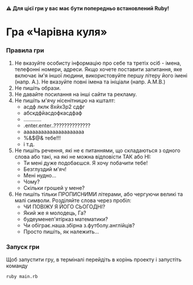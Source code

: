 #### ⚠ Для цієї гри у вас має бути попередньо встановлений Ruby!
# Гра «Чарівна куля»
### Правила гри
1. Не вказуйте особисту інформацію про себе та третіх осіб - імена, телефонні номери, адреси. Якщо хочете поставити запитання, яке включає ім'я іншої людини, використовуйте першу літеру його імені (напр. А.). Не вказуйте повні імена та ініціали (напр. А.М.В.)
2. Не пишіть образи.
3. Не давайте посилання на інші сайти та рекламу.
4. Не пишіть м'ячу нісенітницю на кшталт:
    - асдф лклк 8хйх3р2 сдфг
    - абскдфйасдофкасдфаф
    - ............
    - .enter.enter..??????????????
    - ааааааааааааааааааааа
    - %&$@& тебе!!!
    - і т.д.
5. Не пишіть речення, які не є питаннями, що складаються з одного слова або такі, на які не можна відповісти ТАК або НІ:
    - Ти мені дуже подобаєшся. Я хочу побачити тебе!
    - Безглуздий м'яч!
    - Мені нудно...
    - Чому?
    - Скільки грошей у мене?
6. Не пишіть тільки ПРОПИСНИМИ літерами, або чергуючи великі та малі символи. Розділяйте слова через пробіл:
    - ЧИ ПОВІЖУ Я ЙОГО СЬОГОДНІ?
    - Який же я молодець, Га?
    - будеуменеп'ятірказ математики?
    - Чи обіграє.наша.збірна з.футболу.англійців?
    - Просто пишіть, як належить...

### Запуск гри
Щоб запустити гру, в терміналі перейдіть в корінь проекту і запустіть команду
```
ruby main.rb
```

